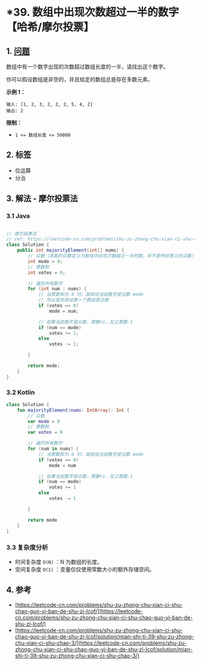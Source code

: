 # \*39. 数组中出现次数超过一半的数字【哈希/摩尔投票】

## 1. [问题](https://leetcode-cn.com/problems/shu-zu-zhong-chu-xian-ci-shu-chao-guo-yi-ban-de-shu-zi-lcof/)

数组中有一个数字出现的次数超过数组长度的一半，请找出这个数字。

你可以假设数组是非空的，并且给定的数组总是存在多数元素。

**示例 1：**

```text
输入: [1, 2, 3, 2, 2, 2, 5, 4, 2]
输出: 2
```

**限制：**

* `1 <= 数组长度 <= 50000`

## 2. 标签

* 位运算
* 分治

## 3. 解法 - 摩尔投票法

### 3.1 Java

```java

// 摩尔投票法
// ref: https://leetcode-cn.com/problems/shu-zu-zhong-chu-xian-ci-shu-chao-guo-yi-ban-de-shu-zi-lcof/solution/mian-shi-ti-39-shu-zu-zhong-chu-xian-ci-shu-chao-3/
class Solution {
    public int majorityElement(int[] nums) {
        // 众数（本题的众数定义为数组中出现次数超过一半的数，并不是传统意义的众数）
        int mode = 0;
        // 票数和
        int votes = 0;

        // 遍历所有数字
        for (int num : nums) {
            // 当票数和为 0 时，就假设当前数字是众数 mode
            // 所以是先假设第一个数组是众数
            if (votes == 0)
                mode = num;

            // 如果当前数字是众数，票数+1，反之票数-1
            if (num == mode)
                votes += 1;
            else
                votes -= 1;

        }

        return mode;
    }
}
```

### 3.2 Kotlin

```kotlin
class Solution {
    fun majorityElement(nums: IntArray): Int {
        // 众数
        var mode = 0
        // 票数和
        var votes = 0

        // 遍历所有数字
        for (num in nums) {
            // 当票数和为 0 时，就假设当前数字是众数 mode
            if (votes == 0)
                mode = num

            // 如果当前数字是众数，票数+1，反之票数-1
            if (num == mode)
                votes += 1
            else
                votes -= 1

        }

        return mode
    }
}
```

### 3.3 复杂度分析

* 时间复杂度 `O(N)` ：N 为数组的长度。
* 空间复杂度 `O(1)` ：变量仅仅使用常数大小的额外存储空间。

## 4. 参考

* [https://leetcode-cn.com/problems/shu-zu-zhong-chu-xian-ci-shu-chao-guo-yi-ban-de-shu-zi-lcof/](https://leetcode-cn.com/problems/shu-zu-zhong-chu-xian-ci-shu-chao-guo-yi-ban-de-shu-zi-lcof/)
* [https://leetcode-cn.com/problems/shu-zu-zhong-chu-xian-ci-shu-chao-guo-yi-ban-de-shu-zi-lcof/solution/mian-shi-ti-39-shu-zu-zhong-chu-xian-ci-shu-chao-3/](https://leetcode-cn.com/problems/shu-zu-zhong-chu-xian-ci-shu-chao-guo-yi-ban-de-shu-zi-lcof/solution/mian-shi-ti-39-shu-zu-zhong-chu-xian-ci-shu-chao-3/)

